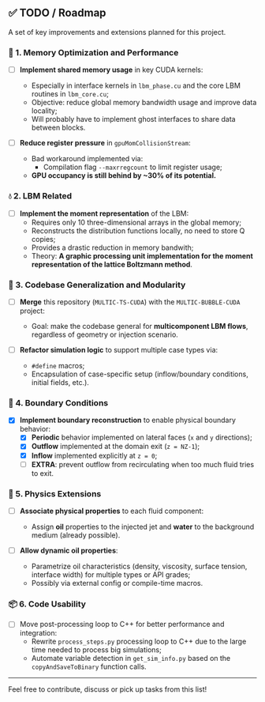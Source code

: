 ## ✅ TODO / Roadmap

A set of key improvements and extensions planned for this project.

### 🔧 1. Memory Optimization and Performance

- [ ] **Implement shared memory usage** in key CUDA kernels:
  - Especially in interface kernels in `lbm_phase.cu` and the core LBM routines in `lbm_core.cu`;
  - Objective: reduce global memory bandwidth usage and improve data locality;
  - Will probably have to implement ghost interfaces to share data between blocks.

- [ ] **Reduce register pressure** in `gpuMomCollisionStream`:
  - Bad workaround implemented via:
    - Compilation flag `--maxrregcount` to limit register usage;
  - **GPU occupancy is still behind by ~30% of its potential.**

### 💧 2. LBM Related

- [ ] **Implement the moment representation** of the LBM:
  - Requires only 10 three-dimensional arrays in the global memory;
  - Reconstructs the distribution functions locally, no need to store Q copies;
  - Provides a drastic reduction in memory bandwith;
  - Theory: **A graphic processing unit implementation for the moment representation of the lattice Boltzmann method**.

### 🧩 3. Codebase Generalization and Modularity

- [ ] **Merge** this repository (`MULTIC-TS-CUDA`) with the `MULTIC-BUBBLE-CUDA` project:
  - Goal: make the codebase general for **multicomponent LBM flows**, regardless of geometry or injection scenario.

- [ ] **Refactor simulation logic** to support multiple case types via:
  - `#define` macros;
  - Encapsulation of case-specific setup (inflow/boundary conditions, initial fields, etc.).

### 🌊 4. Boundary Conditions

- [X] **Implement boundary reconstruction** to enable physical boundary behavior:
  - [x] **Periodic** behavior implemented on lateral faces (`x` and `y` directions);
  - [x] **Outflow** implemented at the domain exit (`z = NZ-1`);
  - [x] **Inflow** implemented explicitly at `z = 0`;
  - [ ] **EXTRA**: prevent outflow from recirculating when too much fluid tries to exit.

### 🔬 5. Physics Extensions

- [ ] **Associate physical properties** to each fluid component:
  - Assign **oil** properties to the injected jet and **water** to the background medium (already possible).

- [ ] **Allow dynamic oil properties**:
  - Parametrize oil characteristics (density, viscosity, surface tension, interface width) for multiple types or API grades;
  - Possibly via external config or compile-time macros.

### 📦 6. Code Usability

- [ ] Move post-processing loop to C++ for better performance and integration:
  - Rewrite `process_steps.py` processing loop to C++ due to the large time needed to process big simulations;
  - Automate variable detection in `get_sim_info.py` based on the `copyAndSaveToBinary` function calls.

---

Feel free to contribute, discuss or pick up tasks from this list!
